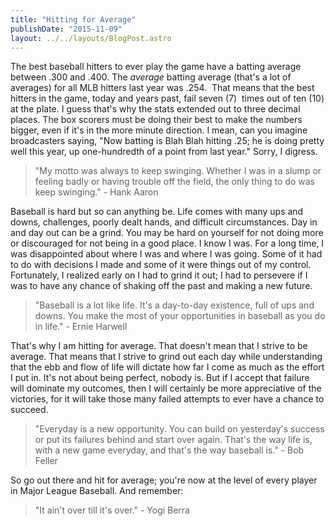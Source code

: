 ```yaml
---
title: "Hitting for Average"
publishDate: "2015-11-09"
layout: ../../layouts/BlogPost.astro
---
```


The best baseball hitters to ever play the game have a batting average between .300 and .400. The _average_ batting average (that's a lot of averages) for all MLB hitters last year was .254.  That means that the best hitters in the game, today and years past, fail seven (7)  times out of ten (10) at the plate. I guess that's why the stats extended out to three decimal places. The box scorers must be doing their best to make the numbers bigger, even if it's in the more minute direction. I mean, can you imagine broadcasters saying, "Now batting is Blah Blah hitting .25; he is doing pretty well this year, up one-hundredth of a point from last year." Sorry, I digress.

> "My motto was always to keep swinging. Whether I was in a slump or feeling badly or having trouble off the field, the only thing to do was keep swinging." - Hank Aaron

Baseball is hard but so can anything be. Life comes with many ups and downs, challenges, poorly dealt hands, and difficult circumstances. Day in and day out can be a grind. You may be hard on yourself for not doing more or discouraged for not being in a good place. I know I was. For a long time, I was disappointed about where I was and where I was going. Some of it had to do with decisions I made and some of it were things out of my control. Fortunately, I realized early on I had to grind it out; I had to persevere if I was to have any chance of shaking off the past and making a new future.

> "Baseball is a lot like life. It's a day-to-day existence, full of ups and downs. You make the most of your opportunities in baseball as you do in life." - Ernie Harwell

That's why I am hitting for average. That doesn't mean that I strive to be average. That means that I strive to grind out each day while understanding that the ebb and flow of life will dictate how far I come as much as the effort I put in. It's not about being perfect, nobody is. But if I accept that failure will dominate my outcomes, then I will certainly be more appreciative of the victories, for it will take those many failed attempts to ever have a chance to succeed.

> "Everyday is a new opportunity. You can build on yesterday's success or put its failures behind and start over again. That's the way life is, with a new game everyday, and that's the way baseball is." - Bob Feller

So go out there and hit for average; you're now at the level of every player in Major League Baseball. And remember:

> "It ain't over till it's over." - Yogi Berra
